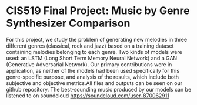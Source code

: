 # CIS519 Final Project: Music by Genre Synthesizer Comparison

For this project, we study the problem of generating new melodies in three different genres (classical, rock and jazz) based on a training dataset containing melodies belonging to each genre. Two kinds of models were used: an LSTM (Long Short Term Memory Neural Network) and a GAN (Generative Adversarial Network). Our primary contributions were in application, as neither of the models had been used specifically for this genre-specific purpose, and analysis of the results, which include both subjective and objective metrics.All files and outputs can be seen on our github repository. The best-sounding music produced by our models can be listened to on soundcloud
https://soundcloud.com/user-870062911
